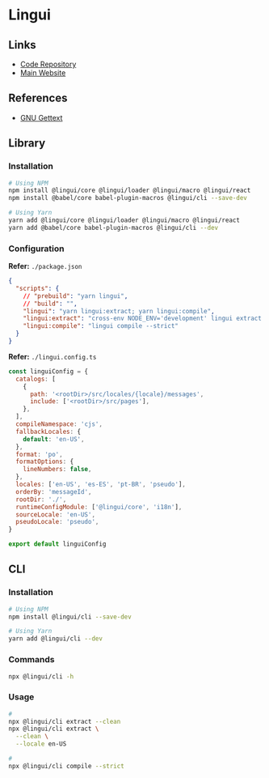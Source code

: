 # Lingui

## Links

- [Code Repository](https://github.com/lingui/js-lingui)
- [Main Website](https://lingui.dev)

## References

- [GNU Gettext](/gnu/gettext.md)

## Library

### Installation

```sh
# Using NPM
npm install @lingui/core @lingui/loader @lingui/macro @lingui/react
npm install @babel/core babel-plugin-macros @lingui/cli --save-dev

# Using Yarn
yarn add @lingui/core @lingui/loader @lingui/macro @lingui/react
yarn add @babel/core babel-plugin-macros @lingui/cli --dev
```

<!--
@lingui/remote-loader
-->

### Configuration

**Refer:** `./package.json`

```json
{
  "scripts": {
    // "prebuild": "yarn lingui",
    // "build": "",
    "lingui": "yarn lingui:extract; yarn lingui:compile",
    "lingui:extract": "cross-env NODE_ENV='development' lingui extract --clean",
    "lingui:compile": "lingui compile --strict"
  }
}
```

**Refer:** `./lingui.config.ts`

```js
const linguiConfig = {
  catalogs: [
    {
      path: '<rootDir>/src/locales/{locale}/messages',
      include: ['<rootDir>/src/pages'],
    },
  ],
  compileNamespace: 'cjs',
  fallbackLocales: {
    default: 'en-US',
  },
  format: 'po',
  formatOptions: {
    lineNumbers: false,
  },
  locales: ['en-US', 'es-ES', 'pt-BR', 'pseudo'],
  orderBy: 'messageId',
  rootDir: './',
  runtimeConfigModule: ['@lingui/core', 'i18n'],
  sourceLocale: 'en-US',
  pseudoLocale: 'pseudo',
}

export default linguiConfig
```

## CLI

### Installation

```sh
# Using NPM
npm install @lingui/cli --save-dev

# Using Yarn
yarn add @lingui/cli --dev
```

### Commands

```sh
npx @lingui/cli -h
```

### Usage

```sh
#
npx @lingui/cli extract --clean
npx @lingui/cli extract \
  --clean \
  --locale en-US

#
npx @lingui/cli compile --strict
```
